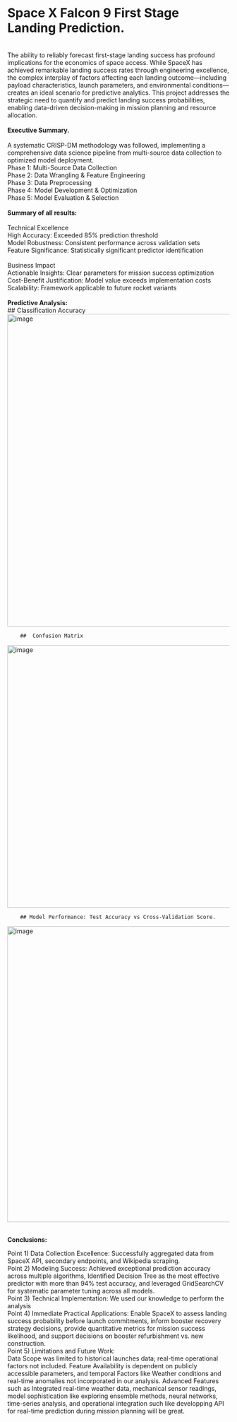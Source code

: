 # <b>Space X Falcon 9 First Stage Landing Prediction.</b>
<br>
The ability to reliably forecast first-stage landing success has profound implications for the economics of space access. While SpaceX has achieved remarkable landing success rates through engineering excellence, the complex interplay of factors affecting each landing outcome—including payload characteristics, launch parameters, and environmental conditions—creates an ideal scenario for predictive analytics. This project addresses the strategic need to quantify and predict landing success probabilities, enabling data-driven decision-making in mission planning and resource allocation.<br>

<br>  
<b>Executive Summary.</b>  <br>
<br>
A systematic CRISP-DM methodology was followed, implementing a comprehensive data science pipeline from multi-source data collection to optimized model deployment.<br>
Phase 1: Multi-Source Data Collection<br>
Phase 2: Data Wrangling & Feature Engineering<br>
Phase 3: Data Preprocessing<br>
Phase 4: Model Development & Optimization<br>
Phase 5: Model Evaluation & Selection<br>
<br><b>Summary of all results:</b><br>
<br>Technical Excellence<br>
High Accuracy: Exceeded 85% prediction threshold<br>
Model Robustness: Consistent performance across validation sets<br>
Feature Significance: Statistically significant predictor identification<br>
<br>Business Impact<br>
Actionable Insights: Clear parameters for mission success optimization<br>
Cost-Benefit Justification: Model value exceeds implementation costs<br>
Scalability: Framework applicable to future rocket variants<br>
<br><b>Predictive Analysis:</b><br>
        ##  Classification Accuracy

<img width="1145" height="708" alt="image" src="https://github.com/user-attachments/assets/5b6f5321-49a0-426d-95b3-002d36435b26" />

        ##  Confusion Matrix

<img width="760" height="595" alt="image" src="https://github.com/user-attachments/assets/bd9b794e-5512-4be2-a0a7-88ca5f9ac5a9" />

        ## Model Performance: Test Accuracy vs Cross-Validation Score.

<img width="1267" height="670" alt="image" src="https://github.com/user-attachments/assets/18811f35-9665-424a-b908-318b47e2cfc5" />

<br><b>Conclusions:</b><br>

Point 1) Data Collection Excellence: Successfully aggregated data from SpaceX API, secondary endpoints, and Wikipedia scraping.<br>
Point 2) Modeling Success: Achieved exceptional prediction accuracy across multiple algorithms, Identified Decision Tree as the most effective predictor with more than 94% test accuracy, and leveraged GridSearchCV for systematic parameter tuning across all models.<br>
Point 3) Technical Implementation: We used our knowledge to perform the analysis<br>
Point 4) Immediate Practical Applications: Enable SpaceX to assess landing success probability before launch commitments, inform booster recovery strategy decisions, provide quantitative metrics for mission success likelihood, and support decisions on booster refurbishment vs. new construction.<br>
Point 5) Limitations and Future Work: <br>
Data Scope was limited to historical launches data; real-time operational factors not included. Feature Availability is dependent on publicly accessible parameters, and temporal Factors like Weather conditions and real-time anomalies not incorporated in our analysis.
Advanced Features such as Integrated real-time weather data, mechanical sensor readings, model sophistication like exploring ensemble methods, neural networks, time-series analysis, and operational integration such like developping API for real-time prediction during mission planning will be great.<br>



